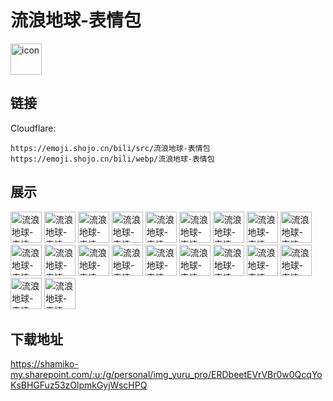 # 流浪地球-表情包
<img src="https://emoji.shojo.cn/bili/src/流浪地球-表情包/icon.png" width="50" height="50" alt="icon">

## 链接
Cloudflare:
```
https://emoji.shojo.cn/bili/src/流浪地球-表情包
https://emoji.shojo.cn/bili/webp/流浪地球-表情包
```
## 展示
<img src="https://emoji.shojo.cn/bili/src/流浪地球-表情包/流浪地球-表情包-元气满满.png" width="50" height="50" alt="流浪地球-表情包-元气满满">
<img src="https://emoji.shojo.cn/bili/src/流浪地球-表情包/流浪地球-表情包-达咩达咩.png" width="50" height="50" alt="流浪地球-表情包-达咩达咩">
<img src="https://emoji.shojo.cn/bili/src/流浪地球-表情包/流浪地球-表情包-？？？.png" width="50" height="50" alt="流浪地球-表情包-？？？">
<img src="https://emoji.shojo.cn/bili/src/流浪地球-表情包/流浪地球-表情包-886.png" width="50" height="50" alt="流浪地球-表情包-886">
<img src="https://emoji.shojo.cn/bili/src/流浪地球-表情包/流浪地球-表情包-搬砖中.png" width="50" height="50" alt="流浪地球-表情包-搬砖中">
<img src="https://emoji.shojo.cn/bili/src/流浪地球-表情包/流浪地球-表情包-哎.png" width="50" height="50" alt="流浪地球-表情包-哎">
<img src="https://emoji.shojo.cn/bili/src/流浪地球-表情包/流浪地球-表情包-我裂开.png" width="50" height="50" alt="流浪地球-表情包-我裂开">
<img src="https://emoji.shojo.cn/bili/src/流浪地球-表情包/流浪地球-表情包-溜了.png" width="50" height="50" alt="流浪地球-表情包-溜了">
<img src="https://emoji.shojo.cn/bili/src/流浪地球-表情包/流浪地球-表情包-哭唧唧.png" width="50" height="50" alt="流浪地球-表情包-哭唧唧">
<img src="https://emoji.shojo.cn/bili/src/流浪地球-表情包/流浪地球-表情包-你是？.png" width="50" height="50" alt="流浪地球-表情包-你是？">
<img src="https://emoji.shojo.cn/bili/src/流浪地球-表情包/流浪地球-表情包-出击.png" width="50" height="50" alt="流浪地球-表情包-出击">
<img src="https://emoji.shojo.cn/bili/src/流浪地球-表情包/流浪地球-表情包-加油.png" width="50" height="50" alt="流浪地球-表情包-加油">
<img src="https://emoji.shojo.cn/bili/src/流浪地球-表情包/流浪地球-表情包-孤寡.png" width="50" height="50" alt="流浪地球-表情包-孤寡">
<img src="https://emoji.shojo.cn/bili/src/流浪地球-表情包/流浪地球-表情包-啊？！.png" width="50" height="50" alt="流浪地球-表情包-啊？！">
<img src="https://emoji.shojo.cn/bili/src/流浪地球-表情包/流浪地球-表情包-好耶.png" width="50" height="50" alt="流浪地球-表情包-好耶">
<img src="https://emoji.shojo.cn/bili/src/流浪地球-表情包/流浪地球-表情包-开心开心.png" width="50" height="50" alt="流浪地球-表情包-开心开心">
<img src="https://emoji.shojo.cn/bili/src/流浪地球-表情包/流浪地球-表情包-好热哦.png" width="50" height="50" alt="流浪地球-表情包-好热哦">
<img src="https://emoji.shojo.cn/bili/src/流浪地球-表情包/流浪地球-表情包-布灵布灵.png" width="50" height="50" alt="流浪地球-表情包-布灵布灵">
<img src="https://emoji.shojo.cn/bili/src/流浪地球-表情包/流浪地球-表情包-我来咯.png" width="50" height="50" alt="流浪地球-表情包-我来咯">
<img src="https://emoji.shojo.cn/bili/src/流浪地球-表情包/流浪地球-表情包-我生气啦.png" width="50" height="50" alt="流浪地球-表情包-我生气啦">

## 下载地址

https://shamiko-my.sharepoint.com/:u:/g/personal/img_yuru_pro/ERDbeetEVrVBr0w0QcqYoKsBHGFuz53zOlpmkGyjWscHPQ